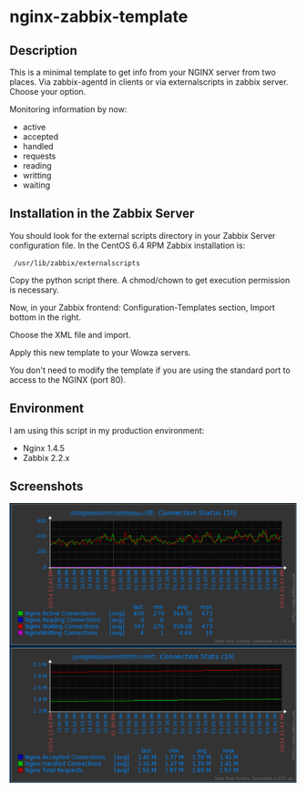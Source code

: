 nginx-zabbix-template
=====================

Description
-----------

This is a minimal template to get info from your NGINX server from two places. Via zabbix-agentd in clients or via externalscripts in zabbix server. Choose your option.

Monitoring information by now:

* active
* accepted
* handled
* requests
* reading
* writting
* waiting


Installation in the Zabbix Server
---------------------------------

You should look for the external scripts directory in your Zabbix Server configuration file. 
In the CentOS 6.4 RPM Zabbix installation is: 

``` 
 /usr/lib/zabbix/externalscripts 
```

Copy the python script there. A chmod/chown to get execution permission is necessary.

Now, in your Zabbix frontend: Configuration-Templates section, Import bottom in the right.

Choose the XML file and import.

Apply this new template to your Wowza servers. 

You don't need to modify the template if you are using the standard port to access to the NGINX (port 80).

Environment
-----------

I am using this script in my production environment:

* Nginx 1.4.5
* Zabbix 2.2.x

Screenshots
-----------
![Screenshot](img/zabbix-nginx.png)

